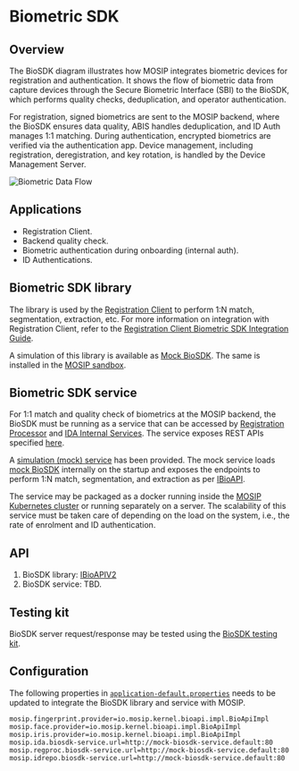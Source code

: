 # Biometric SDK

## Overview

The BioSDK diagram illustrates how MOSIP integrates biometric devices for registration and authentication. It shows the flow of biometric data from capture devices through the Secure Biometric Interface (SBI) to the BioSDK, which performs quality checks, deduplication, and operator authentication.&#x20;

For registration, signed biometrics are sent to the MOSIP backend, where the BioSDK ensures data quality, ABIS handles deduplication, and ID Auth manages 1:1 matching. During authentication, encrypted biometrics are verified via the authentication app. Device management, including registration, deregistration, and key rotation, is handled by the Device Management Server.

![Biometric Data Flow](../../../.gitbook/assets/sdk.png)

## Applications

* Registration Client.
* Backend quality check.
* Biometric authentication during onboarding (internal auth).
* ID Authentications.

## Biometric SDK library

The library is used by the [Registration Client](../../identity-issuance/registration-client/) to perform 1:N match, segmentation, extraction, etc. For more information on integration with Registration Client, refer to the [Registration Client Biometric SDK Integration Guide](../../../registration-client-sdk-integration.md).

A simulation of this library is available as [Mock BioSDK](https://github.com/mosip/mosip-mock-services/tree/release-1.2.0/mock-sdk). The same is installed in the [MOSIP sandbox](../../../readme/technology/sandbox-details.md).

## Biometric SDK service

For 1:1 match and quality check of biometrics at the MOSIP backend, the BioSDK must be running as a service that can be accessed by [Registration Processor](../../identity-issuance/registration-processor/) and [IDA Internal Services](../../identity-verification/id-authentication-services/#internal-services). The service exposes REST APIs specified [here](biometric-sdk.md#api).

A [simulation (mock) service](https://github.com/mosip/biosdk-services/tree/release-1.2.0) has been provided. The mock service loads [mock BioSDK](https://github.com/mosip/mosip-mock-services/tree/release-1.2.0/mock-sdk) internally on the startup and exposes the endpoints to perform 1:N match, segmentation, and extraction as per [IBioAPI](https://github.com/mosip/commons/blob/release-1.2.0/kernel/kernel-biometrics-api/src/main/java/io/mosip/kernel/biometrics/spi/IBioApi.java).

The service may be packaged as a docker running inside the [MOSIP Kubernetes cluster](https://github.com/mosip/mosip-infra/blob/release-1.2.0/deployment/v3/cluster/README.md) or running separately on a server. The scalability of this service must be taken care of depending on the load on the system, i.e., the rate of enrolment and ID authentication.

## API

1. BioSDK library: [IBioAPIV2](https://github.com/mosip/bio-utils/blob/4a708ba24e9553dc187ecae468b07987744431c8/kernel-biometrics-api/src/main/java/io/mosip/kernel/biometrics/spi/IBioApiV2.java#L15)
2. BioSDK service: TBD.

## Testing kit

BioSDK server request/response may be tested using the [BioSDK testing kit](https://github.com/mosip/biosdk-testing-kit.git).

## Configuration

The following properties in [`application-default.properties`](biometric-sdk.md) needs to be updated to integrate the BioSDK library and service with MOSIP.

```properties
mosip.fingerprint.provider=io.mosip.kernel.bioapi.impl.BioApiImpl
mosip.face.provider=io.mosip.kernel.bioapi.impl.BioApiImpl
mosip.iris.provider=io.mosip.kernel.bioapi.impl.BioApiImpl
mosip.ida.biosdk-service.url=http://mock-biosdk-service.default:80
mosip.regproc.biosdk-service.url=http://mock-biosdk-service.default:80
mosip.idrepo.biosdk-service.url=http://mock-biosdk-service.default:80
```
